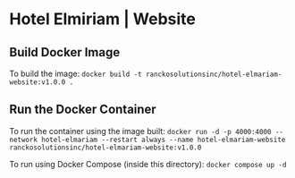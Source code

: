 # Hotel Elmiriam | Website

## Build Docker Image

To build the image:
`docker build -t ranckosolutionsinc/hotel-elmariam-website:v1.0.0 . `

## Run the Docker Container

To run the container using the image built:
`docker run -d -p 4000:4000 --network hotel-elmariam --restart always --name hotel-elmariam-website ranckosolutionsinc/hotel-elmariam-website:v1.0.0`

To run using Docker Compose (inside this directory):
`docker compose up -d`

